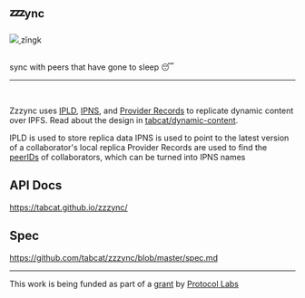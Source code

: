 # 💤<sub><sup>ync</sup></sub>

<span>
  <a href="https://static.sfdict.com/audio/Z00/Z0026700.mp3" target="_blank" rel="noopener noreferrer">
    <img src="https://camo.githubusercontent.com/b900202928a33c7574d271fb0ef74b60036da10fe81079709e87b86b939ed8e7/68747470733a2f2f6475636b6475636b676f2e636f6d2f6173736574732f69636f6e732f706c61792d627574746f6e2e737667" />
  </a>
  zĭngk
</span>

<br/>
<br/>

sync with peers that have gone to sleep 😴

---

<br/>

Zzzync uses [IPLD](https://ipld.io/), [IPNS](https://docs.ipfs.tech/concepts/ipns/), and [Provider Records](https://docs.ipfs.tech/concepts/dht/) to replicate dynamic content over IPFS. Read about the design in [tabcat/dynamic-content](https://github.com/tabcat/dynamic-content).

IPLD is used to store replica data
IPNS is used to point to the latest version of a collaborator's local replica
Provider Records are used to find the [peerIDs](https://docs.libp2p.io/concepts/fundamentals/peers/#peer-id) of collaborators, which can be turned into IPNS names

## API Docs

https://tabcat.github.io/zzzync/

## Spec

https://github.com/tabcat/zzzync/blob/master/spec.md

---

This work is being funded as part of a [grant](https://github.com/tabcat/rough-opal) by [Protocol Labs](https://protocol.ai)
